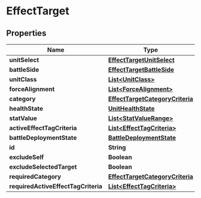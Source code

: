 

# EffectTarget


## Properties

| Name | Type | Description | Notes |
|------------ | ------------- | ------------- | -------------|
|**unitSelect** | [**EffectTargetUnitSelect**](EffectTargetUnitSelect.md) |  |  [optional] |
|**battleSide** | [**EffectTargetBattleSide**](EffectTargetBattleSide.md) |  |  [optional] |
|**unitClass** | [**List&lt;UnitClass&gt;**](UnitClass.md) |  |  [optional] |
|**forceAlignment** | [**List&lt;ForceAlignment&gt;**](ForceAlignment.md) |  |  [optional] |
|**category** | [**EffectTargetCategoryCriteria**](EffectTargetCategoryCriteria.md) |  |  [optional] |
|**healthState** | [**UnitHealthState**](UnitHealthState.md) |  |  [optional] |
|**statValue** | [**List&lt;StatValueRange&gt;**](StatValueRange.md) |  |  [optional] |
|**activeEffectTagCriteria** | [**List&lt;EffectTagCriteria&gt;**](EffectTagCriteria.md) |  |  [optional] |
|**battleDeploymentState** | [**BattleDeploymentState**](BattleDeploymentState.md) |  |  [optional] |
|**id** | **String** |  |  [optional] |
|**excludeSelf** | **Boolean** |  |  [optional] |
|**excludeSelectedTarget** | **Boolean** |  |  [optional] |
|**requiredCategory** | [**EffectTargetCategoryCriteria**](EffectTargetCategoryCriteria.md) |  |  [optional] |
|**requiredActiveEffectTagCriteria** | [**List&lt;EffectTagCriteria&gt;**](EffectTagCriteria.md) |  |  [optional] |



